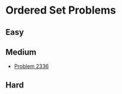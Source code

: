 # Ordered Set Problems

## Easy

## Medium
- [Problem 2336](../problems/2336_smallest_number_in_infinite_set/README.md)

## Hard

